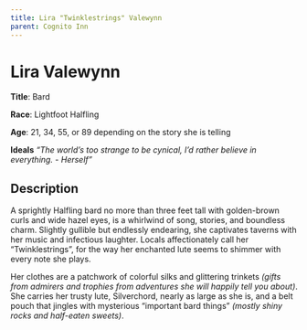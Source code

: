 ```yaml
---
title: Lira "Twinklestrings" Valewynn
parent: Cognito Inn
---
```


# Lira Valewynn

**Title**: Bard

**Race**: Lightfoot Halfling

**Age**: 21, 34, 55, or 89 depending on the story she is telling

**Ideals** *“The world’s too strange to be cynical, I’d rather believe in everything. - Herself”*

## Description

A sprightly Halfling bard no more than three feet tall with golden-brown curls and wide hazel eyes, is a whirlwind of song, stories, and boundless charm. Slightly gullible but endlessly endearing, she captivates taverns with her music and infectious laughter. Locals affectionately call her “Twinklestrings”, for the way her enchanted lute seems to shimmer with every note she plays.

Her clothes are a patchwork of colorful silks and glittering trinkets *(gifts from admirers and trophies from adventures she will happily tell you about)*. She carries her trusty lute, Silverchord, nearly as large as she is, and a belt pouch that jingles with mysterious “important bard things” *(mostly shiny rocks and half-eaten sweets)*.



